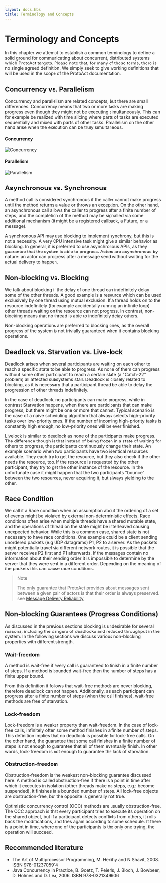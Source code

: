 ```yaml
---
layout: docs.hbs
title: Terminology and Concepts
---
```


# Terminology and Concepts

In this chapter we attempt to establish a common terminology to define a solid ground for communicating about concurrent, distributed systems which ProtoAct targets. Please note that, for many of these terms, there is no single agreed definition. We simply seek to give working definitions that will be used in the scope of the ProtoAct documentation.

## Concurrency vs. Parallelism
Concurrency and parallelism are related concepts, but there are small differences. Concurrency means that two or more tasks are making progress even though they might not be executing simultaneously. This can for example be realized with time slicing where parts of tasks are executed sequentially and mixed with parts of other tasks. Parallelism on the other hand arise when the execution can be truly simultaneous.

#### Concurrency
![Concurrency](/docs/images/concurrency.png)

#### Parallelism
![Parallelism](/docs/images/parallelism.png)
## Asynchronous vs. Synchronous
A method call is considered synchronous if the caller cannot make progress until the method returns a value or throws an exception. On the other hand, an asynchronous call allows the caller to progress after a finite number of steps, and the completion of the method may be signalled via some additional mechanism (it might be a registered callback, a Future, or a message).

A synchronous API may use blocking to implement synchrony, but this is not a necessity. A very CPU intensive task might give a similar behavior as blocking. In general, it is preferred to use asynchronous APIs, as they guarantee that the system is able to progress. Actors are asynchronous by nature: an actor can progress after a message send without waiting for the actual delivery to happen.

## Non-blocking vs. Blocking
We talk about blocking if the delay of one thread can indefinitely delay some of the other threads. A good example is a resource which can be used exclusively by one thread using mutual exclusion. If a thread holds on to the resource indefinitely (for example accidentally running an infinite loop) other threads waiting on the resource can not progress. In contrast, non-blocking means that no thread is able to indefinitely delay others.

Non-blocking operations are preferred to blocking ones, as the overall progress of the system is not trivially guaranteed when it contains blocking operations.

## Deadlock vs. Starvation vs. Live-lock
Deadlock arises when several participants are waiting on each other to reach a specific state to be able to progress. As none of them can progress without some other participant to reach a certain state (a "Catch-22" problem) all affected subsystems stall. Deadlock is closely related to blocking, as it is necessary that a participant thread be able to delay the progression of other threads indefinitely.

In the case of deadlock, no participants can make progress, while in contrast Starvation happens, when there are participants that can make progress, but there might be one or more that cannot. Typical scenario is the case of a naive scheduling algorithm that always selects high-priority tasks over low-priority ones. If the number of incoming high-priority tasks is constantly high enough, no low-priority ones will be ever finished.

Livelock is similar to deadlock as none of the participants make progress. The difference though is that instead of being frozen in a state of waiting for others to progress, the participants continuously change their state. An example scenario when two participants have two identical resources available. They each try to get the resource, but they also check if the other needs the resource, too. If the resource is requested by the other participant, they try to get the other instance of the resource. In the unfortunate case it might happen that the two participants "bounce" between the two resources, never acquiring it, but always yielding to the other.

## Race Condition
We call it a Race condition when an assumption about the ordering of a set of events might be violated by external non-deterministic effects. Race conditions often arise when multiple threads have a shared mutable state, and the operations of thread on the state might be interleaved causing unexpected behavior. While this is a common case, shared state is not necessary to have race conditions. One example could be a client sending unordered packets (e.g UDP datagrams) P1, P2 to a server. As the packets might potentially travel via different network routes, it is possible that the server receives P2 first and P1 afterwards. If the messages contain no information about their sending order it is impossible to determine by the server that they were sent in a different order. Depending on the meaning of the packets this can cause race conditions.

>Note
>
>The only guarantee that ProtoAct provides about messages sent between a given pair of actors is that their order is always preserved. see [Message Delivery Reliability](message-delivery-reliability)

## Non-blocking Guarantees (Progress Conditions)
As discussed in the previous sections blocking is undesirable for several reasons, including the dangers of deadlocks and reduced throughput in the system. In the following sections we discuss various non-blocking properties with different strength.

### Wait-freedom
A method is wait-free if every call is guaranteed to finish in a finite number of steps. If a method is bounded wait-free then the number of steps has a finite upper bound.

From this definition it follows that wait-free methods are never blocking, therefore deadlock can not happen. Additionally, as each participant can progress after a finite number of steps (when the call finishes), wait-free methods are free of starvation.

### Lock-freedom
Lock-freedom is a weaker property than wait-freedom. In the case of lock-free calls, infinitely often some method finishes in a finite number of steps. This definition implies that no deadlock is possible for lock-free calls. On the other hand, the guarantee that some call finishes in a finite number of steps is not enough to guarantee that all of them eventually finish. In other words, lock-freedom is not enough to guarantee the lack of starvation.

### Obstruction-freedom
Obstruction-freedom is the weakest non-blocking guarantee discussed here. A method is called obstruction-free if there is a point in time after which it executes in isolation (other threads make no steps, e.g.: become suspended), it finishes in a bounded number of steps. All lock-free objects are obstruction-free, but the opposite is generally not true.

Optimistic concurrency control (OCC) methods are usually obstruction-free. The OCC approach is that every participant tries to execute its operation on the shared object, but if a participant detects conflicts from others, it rolls back the modifications, and tries again according to some schedule. If there is a point in time, where one of the participants is the only one trying, the operation will succeed.

## Recommended literature
* The Art of Multiprocessor Programming, M. Herlihy and N Shavit, 2008. ISBN 978-0123705914
* Java Concurrency in Practice, B. Goetz, T. Peierls, J. Bloch, J. Bowbeer, D. Holmes and D. Lea, 2006. ISBN 978-0321349606